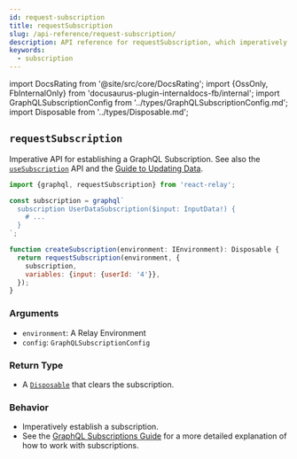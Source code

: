 ```yaml
---
id: request-subscription
title: requestSubscription
slug: /api-reference/request-subscription/
description: API reference for requestSubscription, which imperatively establishes a GraphQL subscription
keywords:
  - subscription
---
```


import DocsRating from '@site/src/core/DocsRating';
import {OssOnly, FbInternalOnly} from 'docusaurus-plugin-internaldocs-fb/internal';
import GraphQLSubscriptionConfig from '../types/GraphQLSubscriptionConfig.md';
import Disposable from '../types/Disposable.md';

## `requestSubscription`

Imperative API for establishing a GraphQL Subscription.
See also the [`useSubscription`](../use-subscription/) API and the [Guide to Updating Data](../../guided-tour/updating-data/).

```js
import {graphql, requestSubscription} from 'react-relay';

const subscription = graphql`
  subscription UserDataSubscription($input: InputData!) {
    # ...
  }
`;

function createSubscription(environment: IEnvironment): Disposable {
  return requestSubscription(environment, {
    subscription,
    variables: {input: {userId: '4'}},
  });
}
```

### Arguments

* `environment`: A Relay Environment
* `config`: `GraphQLSubscriptionConfig`

<GraphQLSubscriptionConfig />

### Return Type

* A [`Disposable`](#interface-disposable) that clears the subscription.

<Disposable />

### Behavior

* Imperatively establish a subscription.
* See the [GraphQL Subscriptions Guide](../../guided-tour/updating-data/graphql-subscriptions/) for a more detailed explanation of how to work with subscriptions.

<DocsRating />
